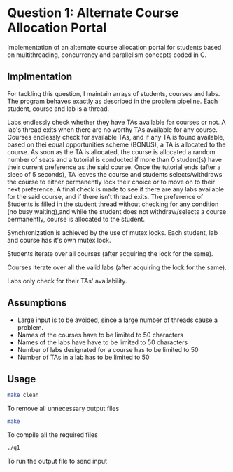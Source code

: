 # Question 1: Alternate Course Allocation Portal

Implementation of an alternate course allocation portal for students based on multithreading, concurrency and parallelism concepts coded in C.

## Implmentation

For tackling this question, I maintain arrays of students, courses and labs. The program behaves exactly as described in the problem pipeline. Each student, course and lab is a thread.

Labs endlessly check whether they have TAs available for courses or not. A lab's thread exits when there are no worthy TAs available for any course. 
Courses endlessly check for available TAs, and if any TA is found available, based on thei equal opportunities scheme (BONUS), a TA is allocated to the course. As soon as the TA is allocated, the course is allocated a random number of seats and a tutorial is conducted if more than 0 student(s) have their current preference as the said course. Once the tutorial ends (after a sleep of 5 seconds), TA leaves the course and students selects/withdraws the course to either permanently lock their choice or to move on to their next preference. A final check is made to see if there are any labs available for the said course, and if there isn't thread exits.
The preference of Students is filled in the student thread without checking for any condition (no busy waiting),and while the student does not withdraw/selects a course permanently, course is allocated to the student.

Synchronization is achieved by the use of mutex locks. Each student, lab and course has it's own mutex lock.

Students iterate over all courses (after acquiring the lock for the same).

Courses iterate over all the valid labs (after acquiring the lock for the same).

Labs only check for their TAs' availability.

## Assumptions

* Large input is to be avoided, since a large number of threads cause a problem.
* Names of the courses have to be limited to 50 characters
* Names of the labs have have to be limited to 50 characters
* Number of labs designated for a course has to be limited to 50
* Number of TAs in a lab has to be limited to 50

## Usage

```bash
make clean
```

To remove all unnecessary output files

```bash
make
```

To compile all the required files

```bash
./q1
```

To run the output file to send input